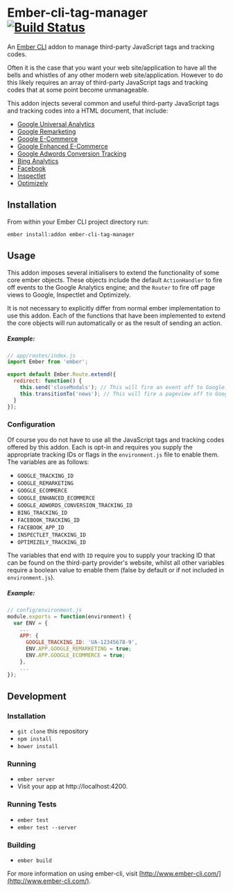 # Ember-cli-tag-manager [![Build Status](https://travis-ci.org/tomasbasham/ember-cli-tag-manager.svg?branch=master)](https://travis-ci.org/tomasbasham/ember-cli-tag-manager)

An [Ember CLI](http://www.ember-cli.com/) addon to manage third-party JavaScript tags and tracking codes.

Often it is the case that you want your web site/application to have all the bells and whistles of any other modern web site/application. However to do this likely requires an array of third-party JavaScript tags and tracking codes that at some point become unmanageable.

This addon injects several common and useful third-party JavaScript tags and tracking codes into a HTML document, that include:

* [Google Universal Analytics](http://www.google.com/analytics/)
* [Google Remarketing](http://www.google.com/analytics/)
* [Google E-Commerce](http://www.google.com/analytics/)
* [Google Enhanced E-Commerce](http://www.google.com/analytics/)
* [Google Adwords Conversion Tracking](https://www.google.co.uk/adwords/)
* [Bing Analytics](https://www.bing.com/webmaster/)
* [Facebook](https://www.facebook.com/)
* [Inspectlet](https://www.inspectlet.com/)
* [Optimizely](https://www.optimizely.com/)

## Installation

From within your Ember CLI project directory run:
```
ember install:addon ember-cli-tag-manager
```

## Usage

This addon imposes several initialisers to extend the functionality of some core ember objects. These objects include the default `ActionHandler` to fire off events to the Google Analytics engine; and the `Router` to fire off page views to Google, Inspectlet and Optimizely.

It is not necessary to explicitly differ from normal ember implementation to use this addon. Each of the functions that have been implemented to extend the core objects will run automatically or as the result of sending an action.

##### <a name="invocation-example"></a>Example:

```JavaScript
// app/routes/index.js
import Ember from 'ember';

export default Ember.Route.extend({
  redirect: function() {
    this.send('closeModals'); // This will fire an event off to Google.
    this.transitionTo('news'); // This will fire a pageview off to Google, Inspectlet and Optimizely.
  }
});
```

### Configuration

Of course you do not have to use all the JavaScript tags and tracking codes offered by this addon. Each is opt-in and requires you supply the appropriate tracking IDs or flags in the `environment.js` file to enable them. The variables are as follows:

* `GOOGLE_TRACKING_ID`
* `GOOGLE_REMARKETING`
* `GOOGLE_ECOMMERCE`
* `GOOGLE_ENHANCED_ECOMMERCE`
* `GOOGLE_ADWORDS_CONVERSION_TRACKING_ID`
* `BING_TRACKING_ID`
* `FACEBOOK_TRACKING_ID`
* `FACEBOOK_APP_ID`
* `INSPECTLET_TRACKING_ID`
* `OPTIMIZELY_TRACKING_ID`

The variables that end with `ID` require you to supply your tracking ID that can be found on the third-party provider's website, whilst all other variables require a boolean value to enable them (false by default or if not included in `environment.js`).

##### <a name="configuration-example"></a>Example:

```JavaScript
// config/environment.js
module.exports = function(environment) {
  var ENV = {
    ...
    APP: {
      GOOGLE_TRACKING_ID: 'UA-12345678-9',
      ENV.APP.GOOGLE_REMARKETING = true;
      ENV.APP.GOOGLE_ECOMMERCE = true;
    },
    ...
});
```

## Development

### Installation

* `git clone` this repository
* `npm install`
* `bower install`

### Running

* `ember server`
* Visit your app at http://localhost:4200.

### Running Tests

* `ember test`
* `ember test --server`

### Building

* `ember build`

For more information on using ember-cli, visit [http://www.ember-cli.com/](http://www.ember-cli.com/).
